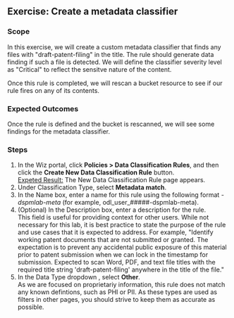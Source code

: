 ## Exercise: Create a metadata classifier

### Scope

In this exercise, we will create a custom metadata classifier that finds any files with "draft-patent-filing" in the title. The rule should generate data finding if such a file is detected. We will define the classifier severity level as "Critical" to reflect the sensitve nature of the content. 

Once this rule is completed, we will rescan a bucket resource to see if our rule fires on any of its contents.

### Expected Outcomes

Once the rule is defined and the bucket is rescanned, we will see some findings for the metadata classifier. 

### Steps

1. In the Wiz portal, click **Policies > Data Classification Rules**, and then click the **Create New Data Classification Rule** button.
<br/><ins>Expeted Result:</ins> The New Data Classification Rule page appears. 
2. Under Classification Type, select **Metadata match**.
3. In the Name box, enter a name for this rule using the following format *<login-username>-dspmlab-meta* (for example, odl_user_#####-dspmlab-meta).
4. (Optional) In the Description box, enter a description for the rule.
<br/>This field is useful for providing context for other users. While not necessary for this lab, it is best practice to state the purpose of the rule and use cases that it is expected to address. For example, "Identify working patent documents that are not submitted or granted. The expectation is to prevent any accidental public exposure of this material prior to patent submission when we can lock in the timestamp for submission. Expected to scan Word, PDF, and text file titles with the required title string 'draft-patent-filing' anywhere in the title of the file."
5. In the Data Type dropdown , select **Other**. <br/>
As we are focused on proprietariy information, this rule does not match any known defintions, such as PHI or PII. As these types are used as filters in other pages, you should strive to keep them as accurate as possible.

